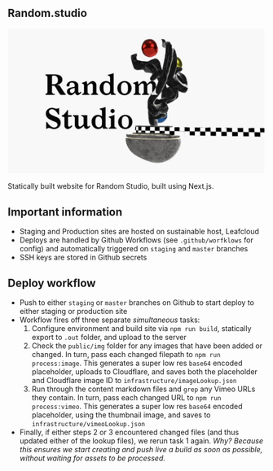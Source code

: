 ## Random.studio

![The Random Studio logo](https://github.com/RandomStudio/random-studio/blob/master/public/og-image.jpg?raw=true)


Statically built website for Random Studio, built using Next.js.

## Important information

- Staging and Production sites are hosted on sustainable host, Leafcloud
- Deploys are handled by Github Workflows (see `.github/worfklows` for config) and automatically triggered on `staging` and `master` branches
- SSH keys are stored in Github secrets

## Deploy workflow
- Push to either `staging` or `master` branches on Github to start deploy to either staging or production site
- Workflow fires off three separate _simultaneous_ tasks:
  1. Configure environment and build site via `npm run build`, statically export to `.out` folder, and upload to the server
  2. Check the `public/img` folder for any images that have been added or changed. In turn, pass each changed filepath to `npm run process:image`. This generates a super low res `base64` encoded placeholder, uploads to Cloudflare, and saves both the placeholder and Cloudflare image ID to `infrastructure/imageLookup.json`
  3. Run through the content markdown files and `grep` any Vimeo URLs they contain. In turn, pass each changed URL to `npm run process:vimeo`. This generates a super low res `base64` encoded placeholder, using the thumbnail image, and saves to `infrastructure/vimeoLookup.json`
- Finally, if either steps 2 or 3 encountered changed files (and thus updated either of the lookup files), we rerun task 1 again. _Why? Because this ensures we start creating and push live a build as soon as possible, without waiting for assets to be processed._
